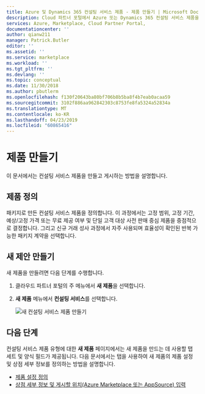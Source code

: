```yaml
---
title: Azure 및 Dynamics 365 컨설팅 서비스 제품 - 제품 만들기 | Microsoft Docs
description: Cloud 파트너 포털에서 Azure 또는 Dynamics 365 컨설팅 서비스 제품을 만들기 위한 지침입니다.
services: Azure, Marketplace, Cloud Partner Portal,
documentationcenter: ''
author: qianw211
manager: Patrick.Butler
editor: ''
ms.assetid: ''
ms.service: marketplace
ms.workload: ''
ms.tgt_pltfrm: ''
ms.devlang: ''
ms.topic: conceptual
ms.date: 11/30/2018
ms.author: pbutlerm
ms.openlocfilehash: f130f20643ba80bf706b8b5ba8f4b7eab0acaa59
ms.sourcegitcommit: 3102f886aa962842303c8753fe8fa5324a52834a
ms.translationtype: MT
ms.contentlocale: ko-KR
ms.lasthandoff: 04/23/2019
ms.locfileid: "60865416"
---
```

# <a name="create-an-offer"></a>제품 만들기

이 문서에서는 컨설팅 서비스 제품을 만들고 게시하는 방법을 설명합니다.

## <a name="define-your-offer"></a>제품 정의

패키지로 만든 컨설팅 서비스 제품을 정의합니다. 이 과정에서는 고정 범위, 고정 기간, 예상/고정 가격 또는 무료 제공 여부 및 단일 고객 대상 사전 판매 중심 제품을 중점적으로 결정합니다. 그리고 신규 거래 성사 과정에서 자주 사용되며 효율성이 확인된 반복 가능한 패키지 계약을 선택합니다.

## <a name="create-a-new-offer"></a>새 제안 만들기

새 제품을 만들려면 다음 단계를 수행합니다.
1. 클라우드 파트너 포털의 주 메뉴에서 **새 제품**을 선택합니다.
1. **새 제품** 메뉴에서 **컨설팅 서비스**를 선택합니다.

    ![새 컨설팅 서비스 제품 만들기](media/cppselectnewconsultingoffer.png)

## <a name="next-steps"></a>다음 단계

컨설팅 서비스 제품 유형에 대한 **새 제품** 페이지에서는 새 제품을 만드는 데 사용할 탭 세트 및 양식 필드가 제공됩니다. 다음 문서에서는 탭을 사용하여 새 제품의 제품 설정 및 상점 세부 정보를 정의하는 방법을 설명합니다.

-   [제품 설정 정의](./cpp-consulting-service-define-offer-settings.md)
-   [상점 세부 정보 및 게시할 위치(Azure Marketplace 또는 AppSource) 입력](./cpp-consulting-service-storefront-details.md)
